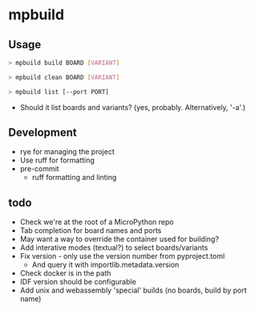 # mpbuild

## Usage

```bash
> mpbuild build BOARD [VARIANT]
```

```bash
> mpbuild clean BOARD [VARIANT]
```

```bash
> mpbuild list [--port PORT]
```

- Should it list boards and variants? (yes, probably. Alternatively, '-a'.)

## Development

- rye for managing the project
- Use ruff for formatting
- pre-commit
  - ruff formatting and linting

## todo

- Check we're at the root of a MicroPython repo
- Tab completion for board names and ports
- May want a way to override the container used for building?
- Add interative modes (textual?) to select boards/variants
- Fix version - only use the version number from pyproject.toml
  - And query it with importlib.metadata.version
- Check docker is in the path
- IDF version should be configurable
- Add unix and webassembly 'special' builds (no boards, build by port name)
